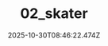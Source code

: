---
title: "02_skater"
description: ""
image: "/uploads/photos/1761813982470-02_skater.webp"
thumbnail: "/uploads/photos/1761813982470-02_skater-thumb.webp"
width: 6000
height: 4000
featured: false
date: 2025-10-30T08:46:22.474Z
order: 0
---